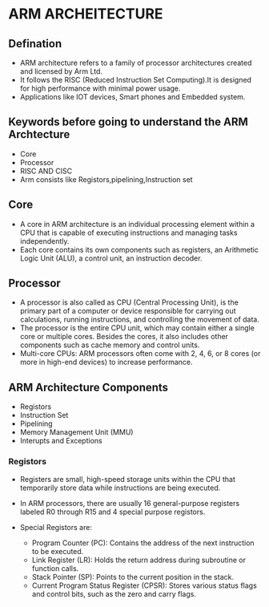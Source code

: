 # ARM ARCHEITECTURE

## Defination
- ARM architecture refers to a family of processor architectures created and licensed by Arm Ltd.
- It follows the RISC (Reduced Instruction Set Computing).It is designed for high performance with minimal power usage.
- Applications like IOT devices, Smart phones and Embedded system.

## Keywords before going to understand the ARM Archtecture  
- Core
- Processor
- RISC AND CISC
- Arm consists like Registors,pipelining,Instruction set

## Core
- A core in ARM architecture is an individual processing element within a CPU that is capable of executing instructions and managing tasks independently.
- Each core contains its own components such as registers, an Arithmetic Logic Unit (ALU), a control unit, an instruction decoder.

## Processor
- A processor is also called as CPU (Central Processing Unit), is the primary part of a computer or device responsible for carrying out calculations, running instructions, and controlling the movement of data.
- The processor is the entire CPU unit, which may contain either a single core or multiple cores. Besides the cores, it also includes other components such as cache memory and control units.
- Multi-core CPUs: ARM processors often come with 2, 4, 6, or 8 cores (or more in high-end devices) to increase performance.

## ARM Architecture Components
- Registors
- Instruction Set
- Pipelining
- Memory Management Unit (MMU)
- Interupts and Exceptions

### Registors
- Registers are small, high-speed storage units within the CPU that temporarily store data while instructions are being executed.
- In ARM processors, there are usually 16 general-purpose registers labeled R0 through R15 and 4 special purpose registors.
- Special Registors are:
  
   - Program Counter (PC): Contains the address of the next instruction to be executed.
   - Link Register (LR): Holds the return address during subroutine or function calls.
   - Stack Pointer (SP): Points to the current position in the stack.
   - Current Program Status Register (CPSR): Stores various status flags and control bits, such as the zero and carry flags.
